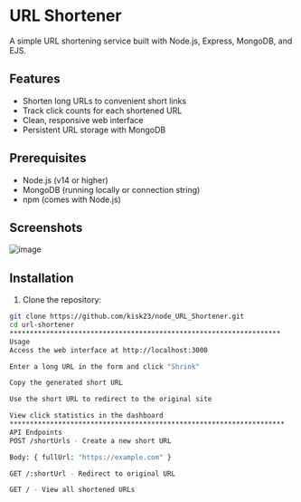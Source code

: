 # URL Shortener

A simple URL shortening service built with Node.js, Express, MongoDB, and EJS.

## Features

- Shorten long URLs to convenient short links
- Track click counts for each shortened URL
- Clean, responsive web interface
- Persistent URL storage with MongoDB

## Prerequisites

- Node.js (v14 or higher)
- MongoDB (running locally or connection string)
- npm (comes with Node.js)

## Screenshots 
![image](https://github.com/user-attachments/assets/53d0b1da-8f93-45e3-9497-009bc2051d0e)


## Installation

1. Clone the repository:
```bash
git clone https://github.com/kisk23/node_URL_Shortener.git
cd url-shortener
*******************************************************************
Usage
Access the web interface at http://localhost:3000

Enter a long URL in the form and click "Shrink"

Copy the generated short URL

Use the short URL to redirect to the original site

View click statistics in the dashboard
********************************************************************
API Endpoints
POST /shortUrls - Create a new short URL

Body: { fullUrl: "https://example.com" }

GET /:shortUrl - Redirect to original URL

GET / - View all shortened URLs




